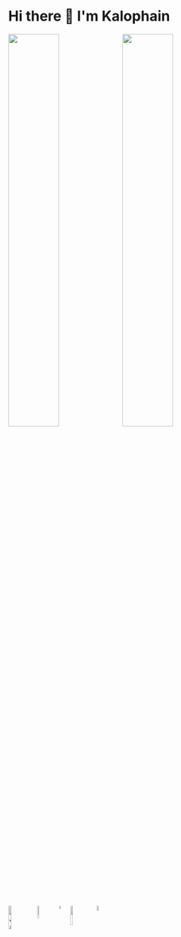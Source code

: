 # Hi there 👋  I'm Kalophain 

<img align="left" width="45%" src="https://github-readme-stats.vercel.app/api?username=kalophain14&show_icons=true&theme=radical" />
<img align="left" width="45%" src="https://github-readme-stats.vercel.app/api/top-langs/?username=kalophain14&layout=compact" />

<img align="left" width="11%" alt="JavaScript" src="https://img.shields.io/badge/javascript-%23323330.svg?style=for-the-badge&logo=javascript&logoColor=%23F7DF1E" />
<img align="left" width= "8%" alt="Python" src="https://img.shields.io/badge/python-3670A0?style=for-the-badge&logo=python&logoColor=ffdd54" />
<img align="left" width="4%" alt="C" src="https://img.shields.io/badge/c-%2300599C.svg?style=for-the-badge&logo=c&logoColor=white" />

<img align="left" width="10%" src="https://img.shields.io/badge/Visual%20Studio%20Code-0078d7.svg?style=for-the-badge&logo=visual-studio-code&logoColor=white" />
<img align="left" width="5%" src="https://img.shields.io/badge/NeoVim-%2357A143.svg?&style=for-the-badge&logo=neovim&logoColor=white" />

